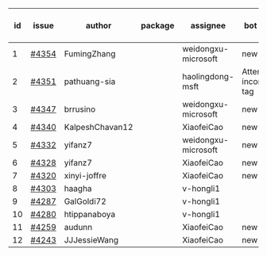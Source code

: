 | id | issue | author | package | assignee | bot advice | created date of issue | target release date | date from target |
| ------ | ------ | ------ | ------ | ------ | ------ | ------ | ------ | :-----: |
| 1 | [#4354](https://github.com/Azure/sdk-release-request/issues/4354) | FumingZhang |  | weidongxu-microsoft | new issue. | 07-21 | 08-25 |  |
| 2 | [#4351](https://github.com/Azure/sdk-release-request/issues/4351) | pathuang-sia |  | haolingdong-msft | Attention to inconsistent tag | 07-20 | 08-25 |  |
| 3 | [#4347](https://github.com/Azure/sdk-release-request/issues/4347) | brrusino |  | weidongxu-microsoft | new issue. | 07-20 | 08-25 |  |
| 4 | [#4340](https://github.com/Azure/sdk-release-request/issues/4340) | KalpeshChavan12 |  | XiaofeiCao | new issue. | 07-15 | 08-25 |  |
| 5 | [#4332](https://github.com/Azure/sdk-release-request/issues/4332) | yifanz7 |  | weidongxu-microsoft | new issue. | 07-11 | 07-28 |  |
| 6 | [#4328](https://github.com/Azure/sdk-release-request/issues/4328) | yifanz7 |  | XiaofeiCao | new issue. | 07-11 | 07-28 |  |
| 7 | [#4320](https://github.com/Azure/sdk-release-request/issues/4320) | xinyi-joffre |  | XiaofeiCao | new issue. | 07-07 | 07-28 |  |
| 8 | [#4303](https://github.com/Azure/sdk-release-request/issues/4303) | haagha |  | v-hongli1 |  | 06-29 |  | 0 |
| 9 | [#4287](https://github.com/Azure/sdk-release-request/issues/4287) | GalGoldi72 |  | v-hongli1 |  | 06-27 |  | 0 |
| 10 | [#4280](https://github.com/Azure/sdk-release-request/issues/4280) | htippanaboya |  | v-hongli1 |  | 06-26 |  | 0 |
| 11 | [#4259](https://github.com/Azure/sdk-release-request/issues/4259) | audunn |  | XiaofeiCao | new issue. | 06-21 | 07-28 |  |
| 12 | [#4243](https://github.com/Azure/sdk-release-request/issues/4243) | JJJessieWang |  | XiaofeiCao | new issue. | 06-13 | 07-28 |  |
